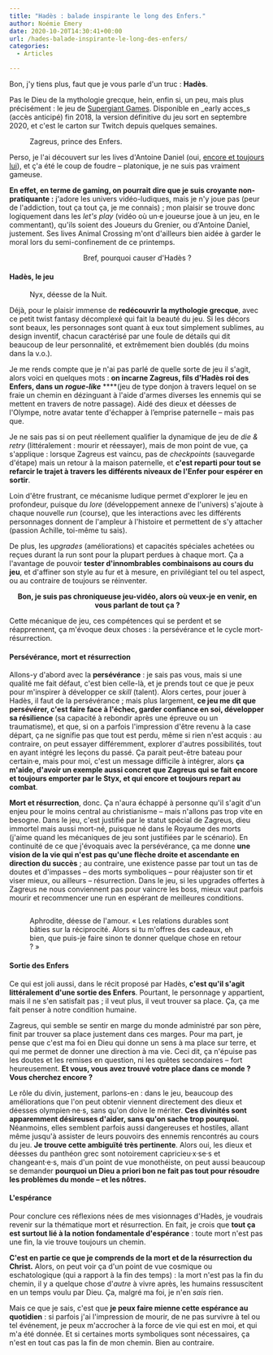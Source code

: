 ```yaml
---
title: "Hadès : balade inspirante le long des Enfers."
author: Noémie Emery
date: 2020-10-20T14:30:41+00:00
url: /hades-balade-inspirante-le-long-des-enfers/
categories:
  - Articles

---
```

Bon, j'y tiens plus, faut que je vous parle d'un truc&nbsp;: **Hadès**.

Pas le Dieu de la mythologie grecque, hein, enfin si, un peu, mais&nbsp;plus précisément&nbsp;: le jeu de [Supergiant Games][1]. Disponible en _early acces_s (accès anticipé) fin 2018, la version définitive du jeu sort en septembre 2020, et c'est le carton sur Twitch depuis quelques semaines.

<div class="wp-block-image">
  <figure class="aligncenter"><img src="https://www.open-source.church/wp-content/uploads/2020/10/1545129111-7363-jaquette-avant.png" alt="" class="wp-image-30016" srcset="https://www.open-source.church/wp-content/uploads/2020/10/1545129111-7363-jaquette-avant.png 289w, https://www.open-source.church/wp-content/uploads/2020/10/1545129111-7363-jaquette-avant-217x300.png 217w" sizes="(max-width: 289px) 100vw, 289px" /><figcaption>Zagreus, prince des Enfers.</figcaption></figure>
</div>

Perso, je l'ai découvert sur les lives d'Antoine Daniel (oui, [encore et toujours lui][2]), et ç'a été le coup de foudre – platonique, je ne suis pas vraiment gameuse.

**En effet, en terme de gaming, on pourrait dire que je suis croyante non-pratiquante&nbsp;:** j'adore les univers vidéo-ludiques, mais je n'y joue pas (peur de l'addiction, tout ça tout ça, je me connais)&nbsp;; mon plaisir se trouve donc logiquement dans les _let's play_ (vidéo où un·e joueurse joue à un jeu, en le commentant), qu'ils soient des Joueurs du Grenier, ou d'Antoine Daniel, justement. Ses lives Animal Crossing m'ont d'ailleurs bien aidée à garder le moral lors du semi-confinement de ce printemps.

<p style="text-align:center">
  Bref, pourquoi causer d'Hadès&nbsp;?
</p>


#### Hadès, le jeu

<div class="wp-block-image">
  <figure class="alignright"><img src="https://www.open-source.church/wp-content/uploads/2020/10/ES3QTCwUUAERx6o-300x254.jpg" alt="" class="wp-image-30017" srcset="https://www.open-source.church/wp-content/uploads/2020/10/ES3QTCwUUAERx6o-300x254.jpg 300w, https://www.open-source.church/wp-content/uploads/2020/10/ES3QTCwUUAERx6o-768x650.jpg 768w, https://www.open-source.church/wp-content/uploads/2020/10/ES3QTCwUUAERx6o-1024x866.jpg 1024w, https://www.open-source.church/wp-content/uploads/2020/10/ES3QTCwUUAERx6o.jpg 1182w" sizes="(max-width: 300px) 100vw, 300px" /><figcaption>Nyx, déesse de la Nuit.</figcaption></figure>
</div>

Déjà, pour le plaisir immense de **redécouvrir la mythologie grecque**, avec ce petit twist fantasy décomplexé qui fait la beauté du jeu. Si les décors sont beaux, les personnages sont quant à eux tout simplement sublimes, au design inventif, chacun caractérisé par une foule de détails qui dit beaucoup de leur personnalité, et extrêmement bien doublés (du moins dans la v.o.).

Je me rends compte que je n'ai pas parlé de quelle sorte de jeu il s'agit, alors voici en quelques mots&nbsp;: **on incarne Zagreus, fils d'Hadès roi des Enfers, dans un** _**rogue-like**_ ****(jeu de type donjon à travers lequel on se fraie un chemin en dézinguant à l'aide d'armes diverses les ennemis qui se mettent en travers de notre passage). Aidé des dieux et déesses de l'Olympe, notre avatar tente d'échapper à l&#8217;emprise paternelle – mais pas que.

Je ne sais pas si on peut réellement qualifier la dynamique de jeu de _die & retry_ (littéralement : mourir et réessayer), mais de mon point de vue, ça s'applique&nbsp;: lorsque Zagreus est vaincu, pas de _checkpoints_ (sauvegarde d'étape) mais un retour à la maison paternelle, et **c'est reparti pour tout se refarcir le trajet à travers les différents niveaux de l'Enfer pour espérer en sortir**.

Loin d'être frustrant, ce mécanisme ludique permet d'explorer le jeu en profondeur, puisque du _lore_ (développement annexe de l'univers) s'ajoute à chaque nouvelle _run_ (course), que les interactions avec les différents personnages donnent de l'ampleur à l'histoire et permettent de s'y attacher (passion Achille, toi-même tu sais).

De plus, les _upgrades_ (améliorations) et capacités spéciales achetées ou reçues durant la run sont pour la plupart perdues à chaque mort. Ça a l'avantage de pouvoir **tester d'innombrables combinaisons au cours du jeu**, et d'affiner son style au fur et à mesure, en privilégiant tel ou tel aspect, ou au contraire de toujours se réinventer.

<p style="text-align:center">
  <strong>Bon, je suis pas chroniqueuse jeu-vidéo, alors où veux-je en venir, en vous parlant de tout ça&nbsp;?</strong>
</p>

Cette mécanique de jeu, ces compétences qui se perdent et se réapprennent, ça m'évoque deux choses&nbsp;: la persévérance et le cycle mort-résurrection.

#### Persévérance, mort et résurrection

Allons-y d'abord avec la **persévérance**&nbsp;: je sais pas vous, mais si une qualité me fait défaut, c'est bien celle-là, et je prends tout ce que je peux pour m'inspirer à développer ce _skill_ (talent). Alors certes, pour jouer à Hadès, il faut de la persévérance&nbsp;; mais plus largement, **ce jeu me dit que persévérer, c'est faire face à l'échec, garder confiance en soi, développer sa résilience** (sa capacité à rebondir après une épreuve ou un traumatisme), et que, si on a parfois l'impression d'être revenu à la case départ, ça ne signifie pas que tout est perdu, même si rien n'est acquis&nbsp;: au contraire, on peut essayer différemment, explorer d'autres possibilités, tout en ayant intégré les leçons du passé. Ça parait peut-être bateau pour certain·e, mais pour moi, c'est un message difficile à intégrer, alors **ça m'aide, d'avoir un exemple aussi concret que Zagreus qui se fait encore et toujours emporter par le Styx, et qui encore et toujours repart au combat**.

**Mort et résurrection**, donc. Ça n'aura échappé à personne qu'il s'agit d'un enjeu pour le moins central au christianisme – mais n'allons pas trop vite en besogne. Dans le jeu, c'est justifié par le statut spécial de Zagreus, dieu immortel mais aussi mort-né, puisque né dans le Royaume des morts (j'aime quand les mécaniques de jeu sont justifiées par le scénario). En continuité de ce que j'évoquais avec la persévérance, ça me donne **une vision de la vie qui n'est pas qu'une flèche droite et ascendante en direction du succès**&nbsp;; au contraire, une existence passe par tout un tas de doutes et d'impasses – des morts symboliques – pour réajuster son tir et viser mieux, ou ailleurs &#8211; résurrection. Dans le jeu, si les upgrades offertes à Zagreus ne nous conviennent pas pour vaincre les boss, mieux vaut parfois mourir et recommencer une run en espérant de meilleures conditions. <figure class="wp-block-image">

<img src="https://www.open-source.church/wp-content/uploads/2020/10/Souvenirs-dHades-a-qui-donner-du-nectar-1024x573.jpg" alt="" class="wp-image-30018" srcset="https://www.open-source.church/wp-content/uploads/2020/10/Souvenirs-dHades-a-qui-donner-du-nectar-1024x573.jpg 1024w, https://www.open-source.church/wp-content/uploads/2020/10/Souvenirs-dHades-a-qui-donner-du-nectar-300x168.jpg 300w, https://www.open-source.church/wp-content/uploads/2020/10/Souvenirs-dHades-a-qui-donner-du-nectar-768x430.jpg 768w" sizes="(max-width: 767px) 89vw, (max-width: 1000px) 54vw, (max-width: 1071px) 543px, 580px" /> <figcaption>Aphrodite, déesse de l'amour. « Les relations durables sont bâties sur la réciprocité. Alors si tu m'offres des cadeaux, eh bien, que puis-je faire sinon te donner quelque chose en retour ? »</figcaption></figure> 

#### Sortie des Enfers

Ce qui est joli aussi, dans le récit proposé par Hadès, **c'est qu'il s'agit littéralement d'une sortie des Enfers**. Pourtant, le personnage y appartient, mais il ne s'en satisfait pas&nbsp;; il veut plus, il veut trouver sa place. Ça, ça me fait penser à notre condition humaine. 

Zagreus, qui semble se sentir en marge du monde administré par son père, finit par trouver sa place justement dans ces marges. Pour ma part, je pense que c'est ma foi en Dieu qui donne un sens à ma place sur terre, et qui me permet de donner une direction à ma vie. Ceci dit, ça n'épuise pas les doutes et les remises en question, ni les quêtes secondaires – fort heureusement. **Et vous, vous avez trouvé votre place dans ce monde&nbsp;? Vous cherchez encore&nbsp;?**

Le rôle du divin, justement, parlons-en&nbsp;: dans le jeu, beaucoup des améliorations que l'on peut obtenir viennent directement des dieux et déesses olympien·ne·s, sans qu'on doive le mériter. **Ces divinités sont apparemment désireuses d'aider, sans qu'on sache trop pourquoi.** Néanmoins, elles semblent parfois aussi dangereuses et hostiles, allant même jusqu'à assister de leurs pouvoirs des ennemis rencontrés au cours du jeu. **Je trouve cette ambiguïté très pertinente**. Alors oui, les dieux et déesses du panthéon grec sont notoirement capricieu·x·se·s et changeant·e·s, mais d'un point de vue monothéiste, on peut aussi beaucoup se demander **pourquoi un Dieu a priori bon ne fait pas tout pour résoudre les problèmes du monde – et les nôtres.**

#### L'espérance

Pour conclure ces réflexions nées de mes visionnages d'Hadès, je voudrais revenir sur la thématique mort et résurrection. En fait, je crois que **tout ça est surtout lié à la notion fondamentale d'espérance**&nbsp;: toute mort n'est pas une fin, la vie trouve toujours un chemin.

**C'est en partie ce que je comprends de la mort et de la résurrection du Christ.** Alors, on peut voir ça d'un point de vue cosmique ou eschatologique&nbsp;(qui a rapport à la fin des temps) : la mort n'est pas la fin du chemin, il y a quelque chose d'_autre_ à vivre après, les humains ressuscitent en un temps voulu par Dieu. Ça, malgré ma foi, je n'en _sais_ rien.

Mais ce que je sais, c'est que **je peux faire mienne cette espérance au quotidien**&nbsp;: si parfois j'ai l'impression de mourir, de ne pas survivre à tel ou tel événement, je peux m'accrocher à la force de vie qui est en moi, et qui m'a été donnée. Et si certaines morts symboliques sont nécessaires, ça n'est en tout cas pas la fin de mon chemin. Bien au contraire.

 [1]: https://www.supergiantgames.com/
 [2]: https://www.open-source.church/le-ban-irl/